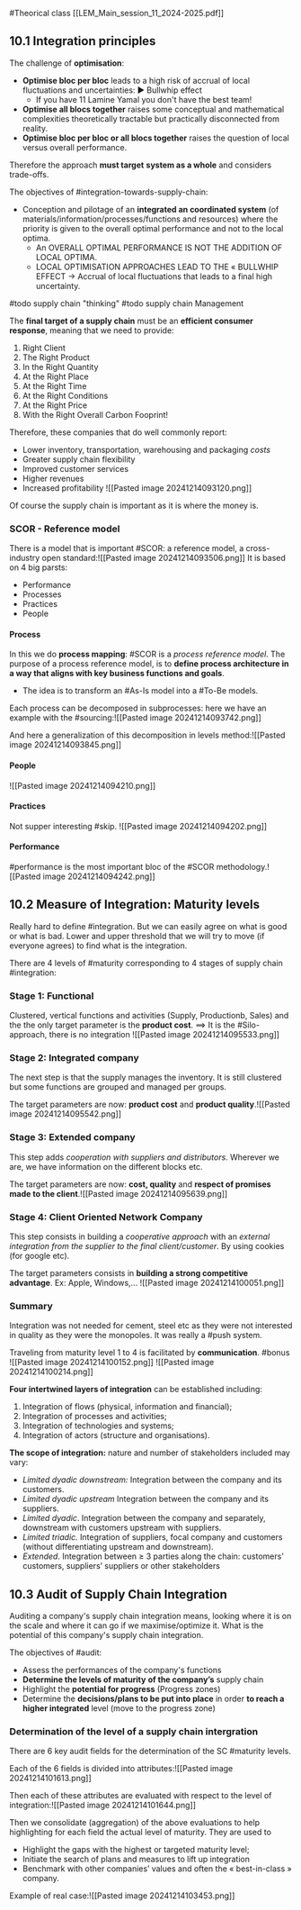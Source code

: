 #Theorical class
[[LEM_Main_session_11_2024-2025.pdf]]
## 10.1 Integration principles
The challenge of **optimisation**:
- **Optimise bloc per bloc** leads to a high risk of accrual of local fluctuations and uncertainties: ► Bullwhip effect
	- If you have 11 Lamine Yamal you don't have the best team!
- **Optimise all blocs together** raises some conceptual and mathematical complexities theoretically tractable but practically disconnected from reality.
- **Optimise bloc per bloc or all blocs together** raises the question of local versus overall performance.

Therefore the approach **must target** **system as a whole** and considers trade-offs.

The objectives of #integration-towards-supply-chain:
- Conception and pilotage of an **integrated an coordinated system** (of materials/information/processes/functions and resources) where the priority is given to the overall optimal performance and not to the local optima.
	- An OVERALL OPTIMAL PERFORMANCE IS NOT THE ADDITION OF LOCAL OPTIMA.
	- LOCAL OPTIMISATION APPROACHES LEAD TO THE « BULLWHIP EFFECT 
$\to$ Accrual of local fluctuations that leads to a final high uncertainty.

#todo supply chain "thinking"
#todo supply chain Management

The **final target of a supply chain** must be an **efficient consumer response**, meaning that we need to provide:
1. Right Client
2. The Right Product 
3. In the Right Quantity 
4. At the Right Place 
5. At the Right Time 
6. At the Right Conditions 
7. At the Right Price
8. With the Right Overall Carbon Fooprint!

Therefore, these companies that do well commonly report:
- Lower inventory, transportation, warehousing and packaging *costs*
- Greater supply chain flexibility
- Improved customer services
- Higher revenues
- Increased profitability
![[Pasted image 20241214093120.png]]

Of course the supply chain is important as it is where the money is.
### SCOR - Reference model
There is a model that is important #SCOR: a reference model, a cross-industry open standard:![[Pasted image 20241214093506.png]]
It is based on 4 big parsts:
- Performance
- Processes
- Practices
- People

#### Process
In this we do **process mapping**: #SCOR is a *process reference model*. The purpose of a process reference model, is to **define process architecture in a way that aligns with key business functions and goals**.
- The idea is to transform an #As-Is model into a #To-Be models.

Each process can be decomposed in subprocesses: here we have an example with the #sourcing:![[Pasted image 20241214093742.png]]

And here a generalization of this decomposition in levels method:![[Pasted image 20241214093845.png]]

#### People
![[Pasted image 20241214094210.png]]
#### Practices
Not supper interesting #skip.
![[Pasted image 20241214094202.png]]
#### Performance
#performance is the most important bloc of the #SCOR methodology.![[Pasted image 20241214094242.png]]
## 10.2 Measure of Integration: Maturity levels
Really hard to define #integration. But we can easily agree on what is good or what is bad. 
	Lower and upper threshold that we will try to move (if everyone agrees) to find what is the integration.

There are 4 levels of #maturity corresponding to 4 stages of supply chain #integration:
### Stage 1: Functional
Clustered, vertical functions and activities (Supply, Productionb, Sales) and the the only target parameter is the **product cost**.
$\implies$ It is the #Silo-approach, there is no integration
![[Pasted image 20241214095533.png]]
### Stage 2: Integrated company
The next step is that the supply manages the inventory. It is still clustered but some functions are grouped and managed per groups.

The target parameters are now: **product cost** and **product quality**.![[Pasted image 20241214095542.png]]
### Stage 3: Extended company
This step adds *cooperation with suppliers and distributors*. Wherever we are, we have information on the different blocks etc.

The target parameters are now: **cost, quality** and **respect of promises made to the client**.![[Pasted image 20241214095639.png]]
### Stage 4: Client Oriented Network Company
This step consists in building a *cooperative approach* with an *external integration from the supplier to the final client/customer*. By using cookies (for google etc).

The target parameters consists in **building a strong competitive advantage**.
Ex: Apple, Windows,...
![[Pasted image 20241214100051.png]]
### Summary
Integration was not needed for cement, steel etc as they were not interested in quality as they were the monopoles. It was really a #push system.

Traveling from maturity level 1 to 4 is facilitated by **communication**. #bonus
![[Pasted image 20241214100152.png]]
![[Pasted image 20241214100214.png]]

**Four intertwined layers of integration** can be established including: 
1. Integration of flows (physical, information and financial); 
2. Integration of processes and activities; 
3. Integration of technologies and systems;
4. Integration of actors (structure and organisations).

**The scope of integration:** nature and number of stakeholders included may vary: 
- *Limited dyadic downstream:* Integration between the company and its customers.
- *Limited dyadic upstream* Integration between the company and its suppliers.
- *Limited dyadic*. Integration between the company and separately, downstream with customers upstream with suppliers. 
- *Limited triadic.* Integration of suppliers, focal company and customers (without differentiating upstream and downstream).
- *Extended*. Integration between $\geq$ 3 parties along the chain: customers’ customers, suppliers’ suppliers or other stakeholders
## 10.3 Audit of Supply Chain Integration
Auditing a company's supply chain integration means, looking where it is on the scale and where it can go if we maximise/optimize it. What is the potential of this company's supply chain integration.

The objectives of #audit:
- Assess the performances of the company's functions
- **Determine the levels of maturity** **of the company’s** supply chain
- Highlight the **potential for progress** (Progress zones) 
- Determine the **decisions/plans to be put into place** in order **to reach a higher integrated** level (move to the progress zone)

### Determination of the level of a supply chain intergration
There are 6 key audit fields for the determination of the SC #maturity levels.

Each of the 6 fields is divided into attributes:![[Pasted image 20241214101613.png]]

Then each of these attributes are evaluated with respect to the level of integration:![[Pasted image 20241214101644.png]]

Then we consolidate (aggregation) of the above evaluations to help highlighting for each field the actual level of maturity. They are used to
- Highlight the gaps with the highest or targeted maturity level;
- Initiate the search of plans and measures to lift up integration
- Benchmark with other companies’ values and often the « best-in-class » company.

Example of real case:![[Pasted image 20241214103453.png]]